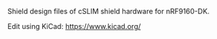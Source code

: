 Shield design files of cSLIM shield hardware for nRF9160-DK.

Edit using KiCad: https://www.kicad.org/
